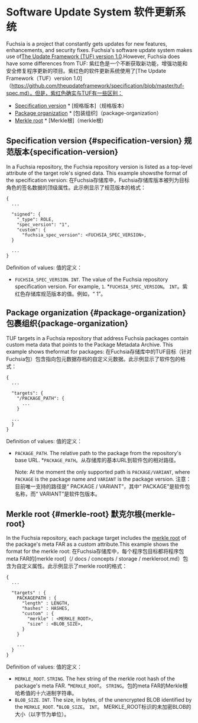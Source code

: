  
# Software Update System  软件更新系统 

Fuchsia is a project that constantly gets updates for new features, enhancements, and security fixes. Fuchsia's software update system makes use of[The Update Framework (TUF) version 1.0](https://github.com/theupdateframework/specification/blob/master/tuf-spec.md).However, Fuchsia does have some differences from TUF: 紫红色是一个不断获取新功能，增强功能和安全修复程序更新的项目。紫红色的软件更新系统使用了[The Update Framework（TUF）version 1.0]（https://github.com/theupdateframework/specification/blob/master/tuf-spec.md）。但是，紫红色确实与TUF有一些区别：

 
* [Specification version](#specification-version)  * [规格版本]（规格版本）
* [Package organization](#package-organization)  * [包装组织]（package-organization）
* [Merkle root](#merkle-root)  * [Merkle根]（merkle根）

 
## Specification version {#specification-version}  规范版本{specification-version} 

In a Fuchsia repository, the Fuchsia repository version is listed as a top-level attribute of the target role's signed data. This example showsthe format of the specification version: 在Fuchsia存储库中，Fuchsia存储库版本被列为目标角色的签名数据的顶级属性。此示例显示了规范版本的格式：

```
{
  ...

  "signed": {
    "_type": ROLE,
    "spec_version": "1",
    "custom": {
      "fuchsia_spec_version": <FUCHSIA_SPEC_VERSION>,
  }

  ...
}
```
 

Definition of values:  值的定义：

 
* `FUCHSIA_SPEC_VERSION`. `INT`. The value of the Fuchsia repository specification version. For example, `1`. *`FUCHSIA_SPEC_VERSION`。 `INT`。紫红色存储库规范版本的值。例如，“ 1”。

 
## Package organization {#package-organization}  包裹组织{package-organization} 

TUF targets in a Fuchsia repository that address Fuchsia packages contain custom meta data that points to the Package Metadata Archive. This example shows theformat for packages: 在Fuchsia存储库中的TUF目标（针对Fuchsia包）包含指向包元数据存档的自定义元数据。此示例显示了软件包的格式：

```
{
  ...

  "targets": {
    "/PACKAGE_PATH": {
      ...
    }

  ...
  }
}
```
 

Definition of values:  值的定义：

 
* `PACKAGE_PATH`. The relative path to the package from the repository's base URL. *`PACKAGE_PATH`。从存储库的基本URL到软件包的相对路径。

  Note: At the moment the only supported path is `PACKAGE/VARIANT`, where `PACKAGE` is the package name and `VARIANT` is the package version. 注意：目前唯一支持的路径是“ PACKAGE / VARIANT”，其中“ PACKAGE”是软件包名称，而“ VARIANT”是软件包版本。

 
## Merkle root {#merkle-root}  默克尔根{merkle-root} 

In the Fuchsia repository, each package target includes the [merkle root](/docs/concepts/storage/merkleroot.md) of the package's meta FAR as a custom attribute.This example shows the format for the merkle root: 在Fuchsia存储库中，每个程序包目标都将程序包meta FAR的[merkle root]（/ docs / concepts / storage / merkleroot.md）包含为自定义属性。此示例显示了merkle root的格式：

```
{
  ...

  "targets" : {
    PACKAGEPATH : {
      "length" : LENGTH,
      "hashes" : HASHES,
      "custom" : {
        "merkle" : <MERKLE_ROOT>,
        "size" : <BLOB_SIZE>,
      }
    }

    ...
  }
}
```
 

Definition of values:  值的定义：

 
* `MERKLE_ROOT`. `STRING`. The hex string of the merkle root hash of the package's meta FAR. *`MERKLE_ROOT`。 `STRING`。包的meta FAR的Merkle根哈希值的十六进制字符串。
* `BLOB_SIZE`. `INT`. The size, in bytes, of the unencrypted BLOB identified by the `MERKLE_ROOT`.  *`BLOB_SIZE`。 `INT`。 MERKLE_ROOT标识的未加密BLOB的大小（以字节为单位）。

